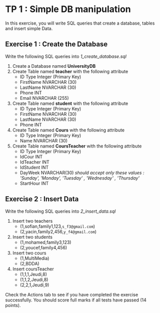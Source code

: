 # TP 1 : Simple DB manipulation

In this exercise, you will write SQL queries that create a database, tables and insert simple Data.

## Exercise 1 : Create the Database

Write the following SQL queries into _1_create_database.sql_
1. Create a Database named **UniversityDB**
2. Create Table named **teacher** with the following attribute
    * ID Type Integer (Primary Key)
    * FirstName NVARCHAR (30)
    * LastName NVARCHAR (30)
    * Phone INT
    * Email NVARCHAR (255)
3. Create Table named **student** with the following attribute
    * ID Type Integer (Primary Key)
    * FirstName NVARCHAR (30)
    * LastName NVARCHAR (30)
    * Phone INT
4. Create Table named **Cours** with the following attribute
    * ID Type Integer (Primary Key)
    * Name NVARCHAR (30)
5. Create Table named **CoursTeacher** with the following attribute
    * ID Type Integer (Primary Key)
    * IdCour INT
    * IdTeacher INT
    * IdStudent INT
    * DayWeek NVARCHAR(30) _should accept only these values : 'Sunday', 'Monday', 'Tuesday' , 'Wednesday' , 'Thursday'_
    * StartHour INT

## Exercise 2 : Insert Data

Write the following SQL queries into _2_insert_data.sql_
1. Insert two teachers
   * (1,sofian,family1,123,`s_f3@gmail.com`)
   * (2,yacin,family2,456,`y_f4@gmail.com`)
2. Insert two students
   * (1,mohamed,family3,123)
   * (2,youcef,family4,456)
3. Insert two cours
   * (1,MultiMedia)
   * (2,BDDA)
4. Insert coursTeacher
   * (1,1,1,Jeudi,8)
   * (1,1,2,Jeudi,8)
   * (2,2,1,Jeudi,9)
     
  Check the Actions tab to see if you have completed the exercise successfully. You should score full marks if all tests have passed (14 points).
